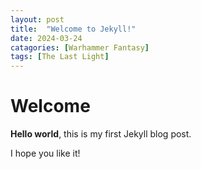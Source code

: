 ```yaml
---
layout: post
title:  "Welcome to Jekyll!"
date: 2024-03-24
catagories: [Warhammer Fantasy]
tags: [The Last Light]
---
```


# Welcome

**Hello world**, this is my first Jekyll blog post.

I hope you like it!